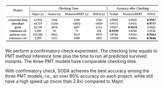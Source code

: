 ![alt text](./figs/confirm_check.png "Confirm Check")

We perform a confirmatory check experiment. The checking time equals to PMT method inference time plus the time to run all predicted survived mutants. The three PMT models have comparable checking time.

With confirmatory check, SODA achieves the best accuracy among the three PMT models, i.e., an over 90% accuracy on each project, while still have a high speed up (more than 2.8x) compared to Major. 